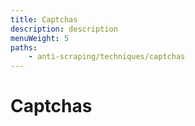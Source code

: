 ```yaml
---
title: Captchas
description: description
menuWeight: 5
paths:
    - anti-scraping/techniques/captchas
---
```


# [](#captchas) Captchas
